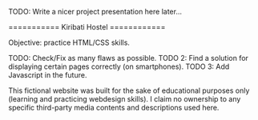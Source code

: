 TODO: Write a nicer project presentation here later...




=========== Kiribati Hostel ============

Objective: practice HTML/CSS skills.

TODO: Check/Fix as many flaws as possible.
TODO 2: Find a solution for displaying certain pages correctly (on smartphones).
TODO 3: Add Javascript in the future.

This fictional website was built for the sake of educational purposes only (learning and practicing webdesign skills). I claim no ownership to any specific third-party media contents and descriptions used here.